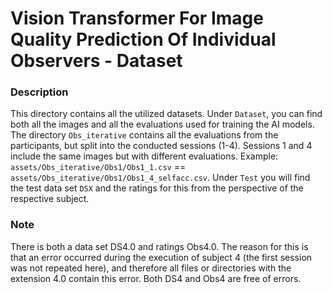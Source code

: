 # Vision Transformer For Image Quality Prediction Of Individual Observers - Dataset

### Description
This directory contains all the utilized datasets. Under `Dataset`, you can find both all the images and all the evaluations used for training the AI models. The directory `Obs_iterative` contains all the evaluations from the participants, but split into the conducted sessions (1-4). Sessions 1 and 4 include the same images but with different evaluations. Example: `assets/Obs_iterative/Obs1/Obs1_1.csv` == `assets/Obs_iterative/Obs1/Obs1_4_selfacc.csv`. Under `Test` you will find the test data set `DSX` and the ratings for this from the perspective of the respective subject.

### Note
There is both a data set DS4.0 and ratings Obs4.0. The reason for this is that an error occurred during the execution of subject 4 (the first session was not repeated here), and therefore all files or directories with the extension 4.0 contain this error. Both DS4 and Obs4 are free of errors.